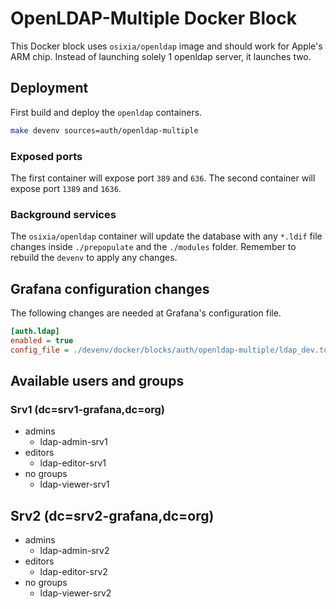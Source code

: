 # OpenLDAP-Multiple Docker Block

This Docker block uses `osixia/openldap` image and should work for Apple's ARM chip.
Instead of launching solely 1 openldap server, it launches two.

## Deployment

First build and deploy the `openldap` containers.

```bash
make devenv sources=auth/openldap-multiple
```

### Exposed ports

The first container will expose port `389` and `636`.
The second container will expose port `1389` and `1636`.

### Background services

The `osixia/openldap` container will update the database with any `*.ldif` file changes inside `./prepopulate` and the `./modules` folder. Remember to rebuild the `devenv` to apply any changes.

## Grafana configuration changes

The following changes are needed at Grafana's configuration file.

```ini
[auth.ldap]
enabled = true
config_file = ./devenv/docker/blocks/auth/openldap-multiple/ldap_dev.toml
```

## Available users and groups

### Srv1 (dc=srv1-grafana,dc=org)

- admins
  - ldap-admin-srv1
- editors
  - ldap-editor-srv1
- no groups
  - ldap-viewer-srv1

## Srv2 (dc=srv2-grafana,dc=org)

- admins
  - ldap-admin-srv2
- editors
  - ldap-editor-srv2
- no groups
  - ldap-viewer-srv2
